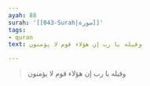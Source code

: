 ```yaml
---
ayah: 88
surah: '[[043-Surah|سورة]]'
tags:
- quran
text: وقيله يا رب إن هؤلاء قوم لا يؤمنون

---
```

> وقيله يا رب إن هؤلاء قوم لا يؤمنون
